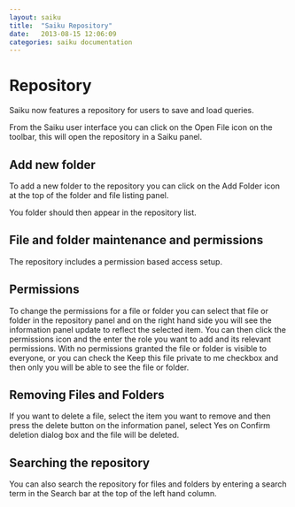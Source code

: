 ```yaml
---
layout: saiku
title:  "Saiku Repository"
date:   2013-08-15 12:06:09
categories: saiku documentation
---
```



Repository
==========

Saiku now features a repository for users to save and load queries.

From the Saiku user interface you can click on the Open File icon on the toolbar, this will open the repository in a Saiku panel.

Add new folder
--------------
To add a new folder to the repository you can click on the Add Folder icon at the top of the folder and file listing panel.

You folder should then appear in the repository list.


File and folder maintenance and permissions 
-------------------------------------------
The repository includes a permission based access setup. 

Permissions
-----------
To change the permissions for a file or folder you can select that file or folder in the repository panel and on the right hand side you 
will see the information panel update to reflect the selected item. You can then click the permissions icon and the enter the role you want to add and its relevant permissions.
With no permissions granted the file or folder is visible to everyone, or you can check the Keep this file private to me checkbox and then only you will be able to see the file or folder.


Removing Files and Folders
--------------------------
If you want to delete a file, select the item you want to remove and then press the delete button on the information panel, select Yes on Confirm deletion dialog box and the file will be deleted.

Searching the repository
------------------------
You can also search the repository for files and folders by entering a search term in the Search bar at the top of the left hand column.
